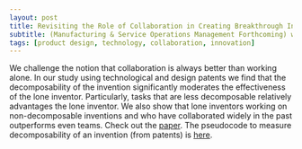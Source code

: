 ```yaml
---
layout: post
title: Revisiting the Role of Collaboration in Creating Breakthrough Inventions
subtitle: (Manufacturing & Service Operations Management Forthcoming) with Jürgen Mihm and Manuel Sosa 
tags: [product design, technology, collaboration, innovation]
---
```


We challenge the notion that collaboration is always better than working alone. In our study using technological and design patents we find that the decomposability of the invention significantly moderates the effectiveness of the lone inventor. Particularly, tasks that are less decomposable relatively advantages the lone inventor. We also show that lone inventors working on non-decomposable inventions and who have collaborated widely in the past outperforms even teams. Check out the [paper](https://papers.ssrn.com/sol3/papers.cfm?abstract_id=2962348). The pseudocode to measure decomposability of an invention (from patents) is [here](https://tian-chan.github.io/dataset/).
